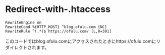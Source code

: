 # Redirect-with-.htaccess

````
RewriteEngine on
RewriteCond %{HTTP_HOST} ^blog.ofulu.com [NC]
RewriteRule ^(.*)$ https://ofulu.com/ [L,R=301]
````

このコードではblog.ofulu.comにアクセスされたときにhttps://ofulu.comにリダイレクトされます。
